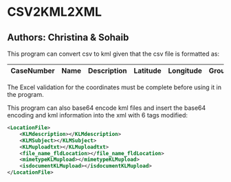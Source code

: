 # CSV2KML2XML

## Authors: Christina & Sohaib

This program can convert csv to kml given that the csv file is formatted as: 

| CaseNumber | Name | Description | Latitude | Longitude | Group | Validation |
|------------|------|-------------|----------|-----------|-------|------------|

The Excel validation for the coordinates must be complete before using it in the program.

This program can also base64 encode kml files and insert the base64 encoding and kml information into the xml with 6 tags modified:
```xml
<LocationFile>
    <KLMdescription></KLMdescription>
    <KLMSubject></KLMSubject>
    <KLMuploadtxt></KLMuploadtxt>
    <file_name_fldLocation></file_name_fldLocation>
    <mimetypeKLMupload></mimetypeKLMupload>
    <isdocumentKLMupload></isdocumentKLMupload>
</LocationFile>
```
